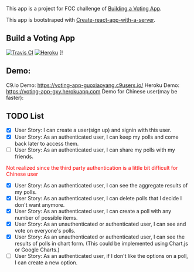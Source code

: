 This app is a project for FCC challenge of [Building a Voting App](https://www.freecodecamp.org/challenges/build-a-voting-app).
<!-- It is bootstraped by [clementinejs-fcc](https://github.com/johnstonbl01/clementinejs-fcc). -->

This app is bootstraped with [Create-react-app-with-a-server](https://www.fullstackreact.com/articles/using-create-react-app-with-a-server/).

## Build a Voting App
[![Travis CI](https://travis-ci.org/GuoXiaoyang/Voting-App.svg?branch=master)](https://travis-ci.org/GuoXiaoyang/Voting-App) [![Heroku](http://heroku-badge.herokuapp.com/?app=voting-app-gxy&style=flat&svg=1)](https://voting-app-gxy.herokuapp.com/) [!


## Demo:
C9.io Demo: https://voting-app-guoxiaoyang.c9users.io/
Heroku Demo: https://voting-app-gxy.herokuapp.com
Demo for Chinese user(may be faster): 


## TODO List
- [x] User Story: I can create a user(sign up) and signin with this user.
- [x] User Story: As an authenticated user, I can keep my polls and come back later to access them.
- [ ] User Story: As an authenticated user, I can share my polls with my friends.
<div style="color:red">Not realized since the third party authentication is a little bit difficult for Chinese user</div>


- [x] User Story: As an authenticated user, I can see the aggregate results of my polls.
- [x] User Story: As an authenticated user, I can delete polls that I decide I don't want anymore.
- [x] User Story: As an authenticated user, I can create a poll with any number of possible items.
- [x] User Story: As an unauthenticated or authenticated user, I can see and vote on everyone's polls.
- [x] User Story: As an unauthenticated or authenticated user, I can see the results of polls in chart form. (This could be implemented using Chart.js or Google Charts.)
- [ ] User Story: As an authenticated user, if I don't like the options on a poll, I can create a new option.